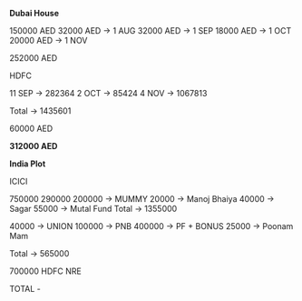 **Dubai House**

150000 AED
 32000 AED -> 1 AUG
 32000  AED -> 1 SEP
 18000 AED -> 1 OCT
 20000 AED -> 1 NOV
 
252000 AED 

HDFC 

11 SEP -> 282364
2 OCT -> 85424
4 NOV -> 1067813

Total -> 1435601

60000 AED

**312000 AED**

**India Plot**

ICICI 

750000
290000
200000 -> MUMMY
 20000 -> Manoj Bhaiya
 40000 -> Sagar
 55000 -> Mutal Fund
Total -> 1355000

 40000 -> UNION
100000 -> PNB
400000 -> PF + BONUS
  25000 -> Poonam Mam
  
Total -> 565000

700000 HDFC NRE

TOTAL - 


 